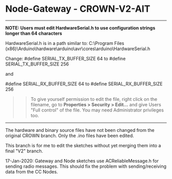 # Node-Gateway - CROWN-V2-AIT
-----------
**NOTE: Users must edit HardwareSerial.h to use configuration strings longer than 64 characters**

HardwareSerial.h is in a path similar to: C:\Program Files (x86)\Arduino\hardware\arduino\avr\cores\arduino\HardwareSerial.h

Change:
#define SERIAL_TX_BUFFER_SIZE 64 to #define SERIAL_TX_BUFFER_SIZE 256

and

#define SERIAL_RX_BUFFER_SIZE 64 to #define SERIAL_RX_BUFFER_SIZE 256

>> To give yourself permission to edit the file, right click on the filename, go to **Properties > Security > Edit...** and give Users "Full control" of the file. You may need Administrator privileges too.

-----------
The hardware and binary source files have not been changed from the original CROWN branch. Only the .ino files have been edited.

This branch is for me to edit the sketches without yet merging them into a final "V2" branch. 

17-Jan-2020: Gateway and Node sketches use ACReliableMessage.h for sending radio messages. This should fix the problem with sending/receiving data from the CC Nodes.


